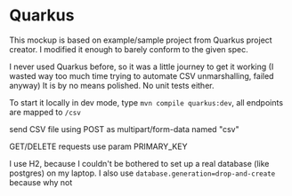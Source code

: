 # Quarkus

This mockup is based on example/sample project from Quarkus project creator. I modified it enough to barely conform to the given spec.

I never used Quarkus before, so it was a little journey to get it working (I wasted way too much time trying to automate CSV unmarshalling, failed anyway) It is by no means polished. No unit tests either.

To start it locally in dev mode, type `mvn compile quarkus:dev`, all endpoints are mapped to `/csv`

send CSV file using POST as multipart/form-data named "csv"

GET/DELETE requests use param PRIMARY_KEY

I use H2, because I couldn't be bothered to set up a real database (like postgres) on my laptop. I also use `database.generation=drop-and-create` because why not